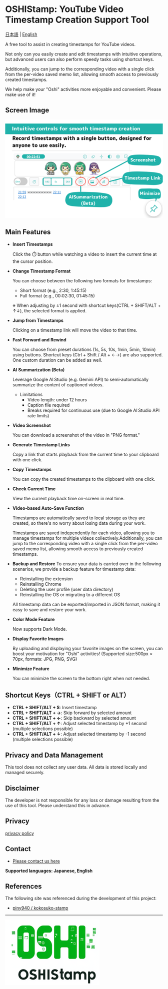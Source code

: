 # OSHIStamp: YouTube Video Timestamp Creation Support Tool

[日本語](README.md) | [English](README-EN.md)

A free tool to assist in creating timestamps for YouTube videos.

Not only can you easily create and edit timestamps with intuitive operations, but advanced users can also perform speedy tasks using shortcut keys.

Additionally, you can jump to the corresponding video with a single click from the per-video saved memo list, allowing smooth access to previously created timestamps.

We help make your "Oshi" activities more enjoyable and convenient. Please make use of it!

## Screen Image

![alt text](./images/image-screen-en.png)

## Main Features

- **Insert Timestamps**

  Click the ⏱️ button while watching a video to insert the current time at the cursor position.

- **Change Timestamp Format**

  You can choose between the following two formats for timestamps:

  - Short format (e.g., 2:30, 1:45:15)
  - Full format (e.g., 00:02:30, 01:45:15)

  ※ When adjusting by ±1 second with shortcut keys(CTRL + SHIFT/ALT + ↑↓), the selected format is applied.

- **Jump from Timestamps**

  Clicking on a timestamp link will move the video to that time.

- **Fast Forward and Rewind**

  You can choose from preset durations (1s, 5s, 10s, 1min, 5min, 10min) using buttons. Shortcut keys (Ctrl + Shift / Alt + ←→) are also supported. One custom duration can be added as well.

- **AI Summarization (Beta)**

  Leverage Google AI Studio (e.g. Gemini API) to semi‑automatically summarize the content of captioned videos.

  - Limitations
    - Video length: under 12 hours
    - Caption file required 
    - Breaks required for continuous use (due to Google AI Studio API rate limits)

- **Video Screenshot**

  You can download a screenshot of the video in "PNG format."

- **Generate Timestamp Links**

  Copy a link that starts playback from the current time to your clipboard with one click.

- **Copy Timestamps**

  You can copy the created timestamps to the clipboard with one click.

- **Check Current Time**

  View the current playback time on-screen in real time.

- **Video-based Auto-Save Function**

  Timestamps are automatically saved to local storage as they are created, so there's no worry about losing data during your work.

  Timestamps are saved independently for each video, allowing you to manage timestamps for multiple videos collectively.Additionally, you can jump to the corresponding video with a single click from the per-video saved memo list, allowing smooth access to previously created timestamps.

- **Backup and Restore**
  To ensure your data is carried over in the following scenarios, we provide a backup feature for timestamp data:

  - Reinstalling the extension
  - Reinstalling Chrome
  - Deleting the user profile (user data directory)
  - Reinstalling the OS or migrating to a different OS

  All timestamp data can be exported/imported in JSON format, making it easy to save and restore your work.

- **Color Mode Feature**

  Now supports Dark Mode.

- **Display Favorite Images**

  By uploading and displaying your favorite images on the screen, you can boost your motivation for "Oshi" activities!
  (Supported size:500px × 70px, formats: JPG, PNG, SVG)

- **Minimize Feature**

  You can minimize the screen to the bottom right when not needed.

## Shortcut Keys（CTRL + SHIFT or ALT）

- **CTRL + SHIFT/ALT + S**: Insert timestamp
- **CTRL + SHIFT/ALT + →**: Skip forward by selected amount
- **CTRL + SHIFT/ALT + ←**: Skip backward by selected amount
- **CTRL + SHIFT/ALT + ↑**: Adjust selected timestamp by +1 second (multiple selections possible)
- **CTRL + SHIFT/ALT + ↓**: Adjust selected timestamp by -1 second (multiple selections possible)

## Privacy and Data Management

This tool does not collect any user data. All data is stored locally and managed securely.

## Disclaimer

The developer is not responsible for any loss or damage resulting from the use of this tool. Please understand this in advance.

## Privacy

[privacy policy](https://takanori-azegami-jp.github.io/OSHIStamp-docs/README-EN)

## Contact

- [Please contact us here](https://github.com/takanori-azegami-jp/OSHIStamp-docs/issues)

**Supported languages: Japanese, English**

## References

The following site was referenced during the development of this project:

- [piny940 / kokosuko-stamp](https://github.com/piny940/kokosuko-stamp)

---

![alt text](./images/image-logo.png)
